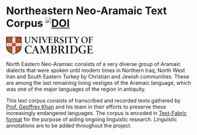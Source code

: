 # Northeastern Neo-Aramaic Text Corpus [![DOI](https://zenodo.org/badge/178829734.svg)](https://zenodo.org/badge/latestdoi/178829734)

<img src="docs/images/CambridgeU_color.jpg" width="236" height="49">

North Eastern Neo-Aramaic consists of a very diverse group of Aramaic dialects that were spoken until modern times in Northern Iraq, North West Iran and South Eastern Turkey by Christian and Jewish communities. These are among the last remaining living vestiges of the Aramaic language, which was one of the major languages of the region in antiquity.

This text corpus consists of transcribed and recorded texts gathered by [Prof. Geoffrey Khan](https://www.ames.cam.ac.uk/people/professor-geoffrey-khan) and his team in their efforts to preserve these increasingly endangered languages. The corpus is encoded in [Text-Fabric format](http://github.com/annotation/text-fabric) for the purpose of aiding ongoing linguistic research. Linguistic annotations are to be added throughout the project.
